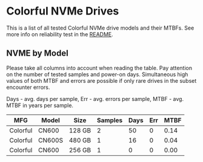 Colorful NVMe Drives
====================

This is a list of all tested Colorful NVMe drive models and their MTBFs. See more
info on reliability test in the [README](https://github.com/linuxhw/SMART).

NVME by Model
------------

Please take all columns into account when reading the table. Pay attention on the
number of tested samples and power-on days. Simultaneous high values of both MTBF
and errors are possible if only rare drives in the subset encounter errors.

Days - avg. days per sample,
Err  - avg. errors per sample,
MTBF - avg. MTBF in years per sample.

| MFG       | Model              | Size   | Samples | Days  | Err   | MTBF |
|-----------|--------------------|--------|---------|-------|-------|------|
| Colorful  | CN600              | 128 GB | 2       | 50    | 0     | 0.14   |
| Colorful  | CN600S             | 480 GB | 1       | 16    | 0     | 0.04   |
| Colorful  | CN600              | 256 GB | 1       | 0     | 0     | 0.00   |
